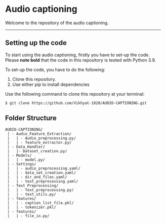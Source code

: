 # Audio captioning 

Welcome to the repository of the audio captioning.

----
## Setting up the code

To start using the audio captioning, firstly you
have to set-up the code. Please **note bold** that the code in this repository
is tested with Python 3.9.

To set-up the code, you have to do the following: 

  1. Clone this repository.
  2. Use either pip to install dependencies
  
Use the following command to clone this repository at your terminal:

````shell script
$ git clone https://github.com/Vikhyat-1820/AUDIO-CAPTIONING.git
````

## Folder Structure

    AUDIO-CAPTIONING/
     | - Audio_Feature_Extraction/
     |   | - Audio_preprocessing.py/
     |   | - feature_extractor.py/
     | - Data_Handler/
     |   |- Dataset_creation.py/
     | - Models/
     |   | - model.py/
     | - Settings/
     |   | - audio_preprocessing.yaml/
     |   | - data_set_creation.yaml/
     |   | - dir_and_files.yaml/
     |   | - text_preprocessing.yaml/
     | - Text Preprocessing/
     |   | - Text_preprocessing.py/
     |   | - text_utils.py/
     | - features/
     |   | - caption_list_file.pkl/
     |   | - tokenizer.pkl/
     | - features/
     |   | - file_io.py/
     
     
     
     
